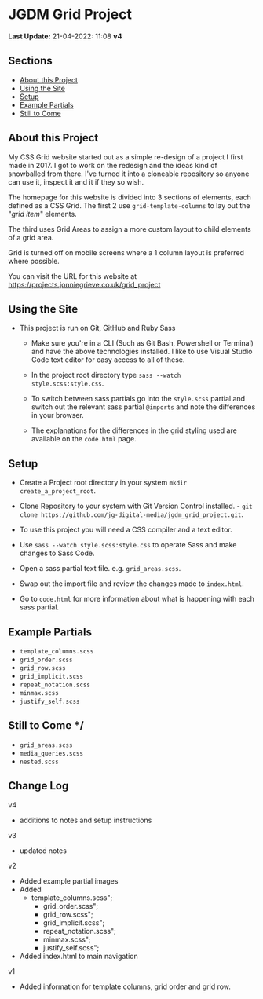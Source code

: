 # JGDM Grid Project
**Last Update:** 21-04-2022: 11:08  **v4**

## **Sections**

  + [About this Project](#about-this-project)
  + [Using the Site](#using-the-site)
  + [Setup](#setup)
  + [Example Partials](#example-partials)
  + [Still to Come](#still-to-come)


## About this Project

My CSS Grid website started out as a simple re-design of a project I first made in 2017. I got to work on the redesign and the ideas kind of snowballed from there. I've turned it into a cloneable repository so anyone can use it, inspect it and it if they so wish.

The homepage for this website is divided into 3 sections of elements, each defined as a CSS Grid. The first 2 use ```grid-template-columns``` to lay out the "*grid item*" elements.

The third uses Grid Areas to assign a more custom layout to child elements of a grid area.

Grid is turned off on mobile screens where a 1 column layout is preferred where possible.   

You can visit the URL for this website at <a href="https://projects.jonniegrieve.co.uk/grid_project" target="blank">https://projects.jonniegrieve.co.uk/grid_project</a>

## Using the Site

+ This project is run on Git, GitHub and Ruby Sass

  + Make sure you're in a CLI (Such as Git Bash, Powershell or Terminal) and have the above technologies installed. I like to use Visual Studio Code text editor for easy access to all of these. 

  + In the project root directory type ```sass --watch style.scss:style.css```.

  + To switch between sass partials go into the `style.scss` partial and switch out the relevant sass partial `@imports` and note the differences in your browser. 

  + The explanations for the differences in the grid styling used are available on the ```code.html``` page.

## Setup

+ Create a Project root directory in your system ```mkdir create_a_project_root```.

+ Clone Repository to your system with Git Version Control installed. - ```git clone https://github.com/jg-digital-media/jgdm_grid_project.git```.

+ To use this project you will need a CSS compiler and a text editor.

+ Use `sass --watch style.scss:style.css` to operate Sass and make changes to Sass Code.

+ Open a sass partial text file. e.g. `grid_areas.scss`.

+ Swap out the import file and review the changes made to `index.html`.

+ Go to `code.html` for more information about what is happening with each sass partial.


## Example Partials


+ `template_columns.scss`
+ `grid_order.scss`
+ `grid_row.scss`
+ `grid_implicit.scss`
+ `repeat_notation.scss`
+ `minmax.scss`
+ `justify_self.scss`



## Still to Come */

+ `grid_areas.scss`
+ `media_queries.scss`
+ `nested.scss`


## Change Log

v4 
* additions  to notes and setup instructions

v3
* updated notes

v2
+ Added example partial images
+ Added
  + template_columns.scss";
    + grid_order.scss";
    + grid_row.scss";
    + grid_implicit.scss";
    + repeat_notation.scss";
    + minmax.scss";
    + justify_self.scss";
+ Added index.html to main navigation


v1
  + Added information for template columns, grid order and grid row.

